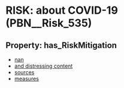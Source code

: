 # RISK: __about COVID-19__ (PBN__Risk_535)

## Property: has_RiskMitigation

* [nan](PBN__RiskMitigation_123)
* [and distressing content](PBN__RiskMitigation_764)
* [sources](PBN__RiskMitigation_766)
* [measures](PBN__RiskMitigation_768)

